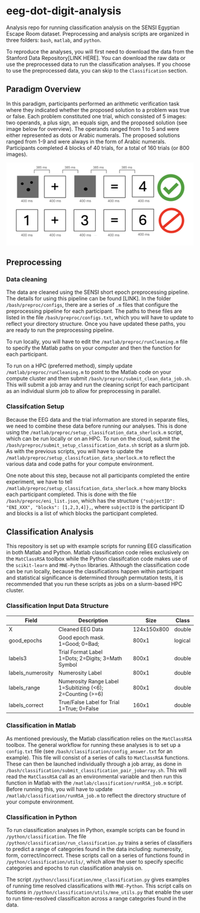 # eeg-dot-digit-analysis

Analysis repo for running classification analysis on the SENSI Egyptian Escape Room dataset.
Preprocessing and analysis scripts are organized in three folders: `bash`, `matlab`, and `python`. 

To reproduce the analyses, you will first need to download the data from the Stanford Data
Repository[LINK HERE]. You can download the raw data or use the preprocessed data to run the
classification analyses. If you choose to use the preprocessed data, you can skip to the `Classification` section. 

## Paradigm Overview

In this paradigm, participants performed an arithmetic verification task where they indicated whether the proposed solution to a
problem was true or false. Each problem constituted one trial, which consisted of 5 images: two operands, a plus sign, an equals sign, and the proposed solution (see image below for overview). The operands ranged from 1 to 5 and were either represented as dots or Arabic numerals. The proposed solutions ranged from 1-9 and were always in the form of Arabic numerals. Participants completed 4 blocks of 40 trials, for a total of 160 trials (or 800 images). 

![Paradigm Overview](paradigm_overview.png)

## Preprocessing

### Data cleaning

The data are cleaned using the SENSI short epoch preprocessing pipeline. The details for using this pipeline can be found [LINK]. In the folder `/bash/preproc/configs`, there are a series of `.m` files that configure the preprocessing pipeline for each participant. 
The paths to these files are listed in the file `/bash/preproc/configs.txt`, which you will have to update to reflect your directory structure. Once you have updated these paths, you are ready to run the preprocessing pipeline. 

To run locally, you will have to edit the `/matlab/preproc/runCleaning.m` file to specify the Matlab paths on your computer and then the function for each participant. 

To run on a HPC (preferred method), simply update `/matlab/preproc/runCleaning.m` to point to the Matlab code on your compute cluster and then submit `/bash/preproc/submit_clean_data_job.sh`. This will submit a job array and run the cleaning script for each participant as an individual slurm job to allow for preprocessing in parallel. 

### Classifcation Setup

Because the EEG data and the trial information are stored in separate files, we need to combine these data before running our analyses. This is done using the `/matlab/preproc/setup_classifcation_data_sherlock.m` script, which can be run locally or on an HPC. To run on the cloud, submit the `/bash/preproc/submit_setup_classification_data.sh` script as a slurm job. As with the previous scripts, you will have to update the `/matlab/preproc/setup_classifcation_data_sherlock.m` to reflect the various data and code paths for your compute environment. 

One note about this step, because not all participants completed the entire experiment, we have to tell `/matlab/preproc/setup_classifcation_data_sherlock.m` how many blocks each participant completed. This is done with the file `/bash/preproc/eni_list.json`, which has the structure `{"subjectID": "ENI_XXX", "blocks": [1,2,3,4]},`, where `subjectID` is the participant ID and blocks is a list of which blocks the participant completed. 



## Classification Analysis

This repository is set up with example scripts for running EEG classification in both Matlab and Python. Matlab classification code relies exclusively on the `MatClassRSA` toolbox while the Python classifcation code makes use of the `scikit-learn` and `MNE-Python` libraries. Although the classification code can be run locally, because the classifications happen within participant and statistical significance is determined through permutation tests, it is recommended that you run these scripts as jobs on a slurm-based HPC cluster. 

### Classification Input Data Structure
| Field             | Description              | Size         | Class   |
|------------------|--------------------|--------------|---------|
| X                | Cleaned EEG Data   | 124x150x800  | double  |
| good_epochs      | Good epoch mask.<br> 1=Good; 0=Bad;      | 800x1        | logical |
| labels3          | Trial Format Label <br> 1=Dots; 2=Digits; 3=Math Symbol       | 800x1        | double  |
| labels_numerosity| Numerosity Label       | 800x1        | double  |
| labels_range     | Numerosity Range Label <br> 1=Subitizing (<6); 2=Counting (>=6)     | 800x1        | double  |
| labels_correct   | True/False Label for Trial <br> 1=True; 0=False      | 160x1        | double  |


### Classification in Matlab

As mentioned previously, the Matlab classification relies on the `MatClassRSA` toolbox. The general workflow for running these analyses is to set up a `config.txt` file (see `/bash/classification/config_answer.txt` for an example). This file will consist of a series of calls to `MatClassRSA` functions. These can then be launched individually through a job array, as done in `/bash/classification/submit_classification_pair_jobarray.sh`. This will read the `MatClassRSA` call as an environmental variable and then run this function in Matlab with the `/matlab/classification/runRSA_job.m` script. Before running this, you will have to update `/matlab/classification/runRSA_job.m` to reflect the directory structure of your compute environment. 


### Classification in Python

To run classification analyses in Python, example scripts can be found in `/python/classification`. The file `/python/classification/run_classification.py` trains a series of classifiers to predict a range of categories found in the data including: numerosity, form, correct/incorrect. These scripts call on a series of functions found in `/python/classification/utils/`, which allow the user to specify specific categories and epochs to run classification analysis on. 

The script `/python/classification/mne_classification.py` gives examples of running time resolved classifications with `MNE-Python`. This script calls on fuctions in `/python/classification/utils/mne_utils.py` that enable the user to run time-resolved classificaiton across a range categories found in the data. 

